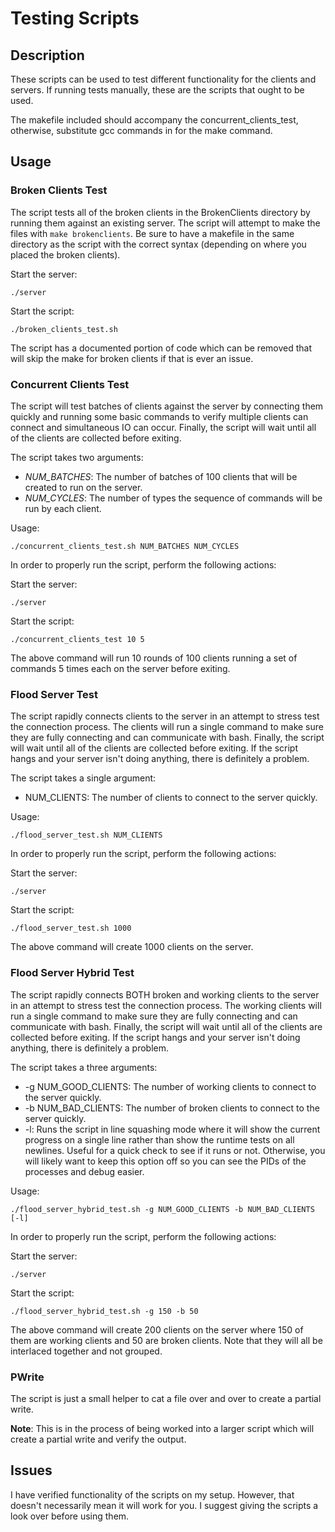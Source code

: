 
# Testing Scripts

## Description
These scripts can be used to test different functionality for the clients and servers. If running tests manually, these are the scripts that ought to be used.

The makefile included should accompany the concurrent_clients_test, otherwise, substitute gcc commands in for the make command.

## Usage

### Broken Clients Test
The script tests all of the broken clients in the BrokenClients directory by running them against an existing server. The script will attempt to make the files with ```make brokenclients```. Be sure to have a makefile in the same directory as the script with the correct syntax (depending on where you placed the broken clients).

Start the server:
```
./server
```

Start the script:
```
./broken_clients_test.sh
```

The script has a documented portion of code which can be removed that will skip the make for broken clients if that is ever an issue.

### Concurrent Clients Test
The script will test batches of clients against the server by connecting them quickly and running some basic commands to verify multiple clients can connect and simultaneous IO can occur. Finally, the script will wait until all of the clients are collected before exiting.

The script takes two arguments:
- _NUM_BATCHES_: The number of batches of 100 clients that will be created to run on the server.
- _NUM_CYCLES_: The number of types the sequence of commands will be run by each client.

Usage:
```
./concurrent_clients_test.sh NUM_BATCHES NUM_CYCLES
```

In order to properly run the script, perform the following actions:

Start the server:
```
./server
```

Start the script:
```
./concurrent_clients_test 10 5
```

The above command will run 10 rounds of 100 clients running a set of commands 5 times each on the server before exiting.

### Flood Server Test
The script rapidly connects clients to the server in an attempt to stress test the connection process. The clients will run a single command to make sure they are fully connecting and can communicate with bash. Finally, the script will wait until all of the clients are collected before exiting. If the script hangs and your server isn't doing anything, there is definitely a problem.

The script takes a single argument:
- NUM_CLIENTS: The number of clients to connect to the server quickly.

Usage:
```
./flood_server_test.sh NUM_CLIENTS
```

In order to properly run the script, perform the following actions:

Start the server:
```
./server
```

Start the script:
```
./flood_server_test.sh 1000
```

The above command will create 1000 clients on the server.

### Flood Server Hybrid Test
The script rapidly connects BOTH broken and working clients to the server in an attempt to stress test the connection process. The working clients will run a single command to make sure they are fully connecting and can communicate with bash. Finally, the script will wait until all of the clients are collected before exiting. If the script hangs and your server isn't doing anything, there is definitely a problem.

The script takes a three arguments:
- -g NUM_GOOD_CLIENTS: The number of working clients to connect to the server quickly.
- -b NUM_BAD_CLIENTS: The number of broken clients to connect to the server quickly.
- -l: Runs the script in line squashing mode where it will show the current progress on a single line rather than show the runtime tests on all newlines. Useful for a quick check to see if it runs or not. Otherwise, you will likely want to keep this option off so you can see the PIDs of the processes and debug easier.

Usage:
```
./flood_server_hybrid_test.sh -g NUM_GOOD_CLIENTS -b NUM_BAD_CLIENTS [-l]
```

In order to properly run the script, perform the following actions:

Start the server:
```
./server
```

Start the script:
```
./flood_server_hybrid_test.sh -g 150 -b 50
```

The above command will create 200 clients on the server where 150 of them are working clients and 50 are broken clients. Note that they will all be interlaced together and not grouped.

### PWrite
The script is just a small helper to cat a file over and over to create a partial write.

**Note**: This is in the process of being worked into a larger script which will create a partial write and verify the output.

## Issues
I have verified functionality of the scripts on my setup. However, that doesn't necessarily mean it will work for you. I suggest giving the scripts a look over before using them.